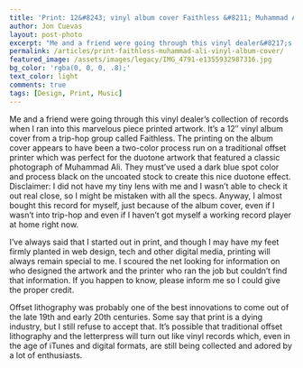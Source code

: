 ```yaml
---
title: 'Print: 12&#8243; vinyl album cover Faithless &#8211; Muhammad Ali'
author: Jon Cuevas
layout: post-photo
excerpt: "Me and a friend were going through this vinyl dealer&#8217;s collection of records when I ran into this marvelous piece printed artwork. It&#8217;s a 12&#8243; vinyl album cover from a trip-hop group called Faithless. The printing on the album cover appears to have been a two-color process run on a traditional offset printer which was perfect for the duotone artwork that featured a classic photograph of Muhammad Ali."
permalink: /articles/print-faithless-muhammad-ali-vinyl-album-cover/
featured_image: /assets/images/legacy/IMG_4791-e1355932987316.jpg
bg_color: 'rgba(0, 0, 0, .8);'
text_color: light
comments: true
tags: [Design, Print, Music]
---
```

Me and a friend were going through this vinyl dealer&#8217;s collection of records when I ran into this marvelous piece printed artwork. It&#8217;s a 12&#8243; vinyl album cover from a trip-hop group called Faithless. The printing on the album cover appears to have been a two-color process run on a traditional offset printer which was perfect for the duotone artwork that featured a classic photograph of Muhammad Ali. They must&#8217;ve used a dark blue spot color and process black on the uncoated stock to create this nice duotone effect. Disclaimer: I did not have my tiny lens with me and I wasn&#8217;t able to check it out real close, so I might be mistaken with all the specs. Anyway, I almost bought this record for myself, just because of the album cover, even if I wasn&#8217;t into trip-hop and even if I haven&#8217;t got myself a working record player at home right now.

I&#8217;ve always said that I started out in print, and though I may have my feet firmly planted in web design, tech and other digital media, printing will always remain special to me. I scoured the net looking for information on who designed the artwork and the printer who ran the job but couldn&#8217;t find that information. If you happen to know, please inform me so I could give the proper credit.

Offset lithography was probably one of the best innovations to come out of the late 19th and early 20th centuries. Some say that print is a dying industry, but I still refuse to accept that. It&#8217;s possible that traditional offset lithography and the letterpress will turn out like vinyl records which, even in the age of iTunes and digital formats, are still being collected and adored by a lot of enthusiasts.